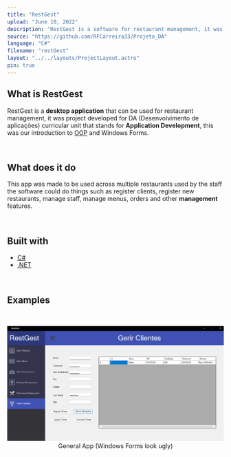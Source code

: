 ```yaml
---
title: "RestGest"
upload: "June 10, 2022"
description: "RestGest is a software for restaurant management, it was a project developed for the DA curricular unit"
source: "https://github.com/RFCarreira33/Projeto_DA"
language: "C#"
filename: "restGest"
layout: "../../layouts/ProjectLayout.astro"
pin: true
---
```


## What is RestGest

RestGest is a **desktop application** that can be used for restaurant management, it was project developed for DA (Desenvolvimento de aplicações) curricular unit that stands for **Application Development**, this was our introduction to [OOP](https://en.wikipedia.org/wiki/Object-oriented_programming) and Windows Forms.

<br>

## What does it do

This app was made to be used across multiple restaurants used by the staff the software could do things such as register clients, register new restaurants, manage staff, manage menus, orders and other **management** features.

<br>

## Built with

- [C#](https://dotnet.microsoft.com/en-us/languages/csharp)
- [.NET](https://dotnet.microsoft.com/)

<br>

## Examples

<br>
<div align="center">

![Main](https://raw.githubusercontent.com/RFCarreira33/Projeto_DA/main/doc/images/main.png)
General App (Windows Forms look ugly)

</div>
